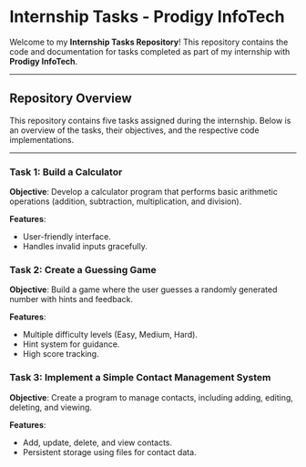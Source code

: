 # Internship Tasks - Prodigy InfoTech

Welcome to my **Internship Tasks Repository**! This repository contains the code and documentation for tasks completed as part of my internship with **Prodigy InfoTech**.

---

## Repository Overview

This repository contains five tasks assigned during the internship. Below is an overview of the tasks, their objectives, and the respective code implementations.

---

### **Task 1: Build a Calculator**
**Objective**: Develop a calculator program that performs basic arithmetic operations (addition, subtraction, multiplication, and division).

**Features**:
- User-friendly interface.
- Handles invalid inputs gracefully.



### **Task 2: Create a Guessing Game**
**Objective**: Build a game where the user guesses a randomly generated number with hints and feedback.

**Features**:
- Multiple difficulty levels (Easy, Medium, Hard).
- Hint system for guidance.
- High score tracking.



### **Task 3: Implement a Simple Contact Management System**
**Objective**: Create a program to manage contacts, including adding, editing, deleting, and viewing.

**Features**:
- Add, update, delete, and view contacts.
- Persistent storage using files for contact data.





